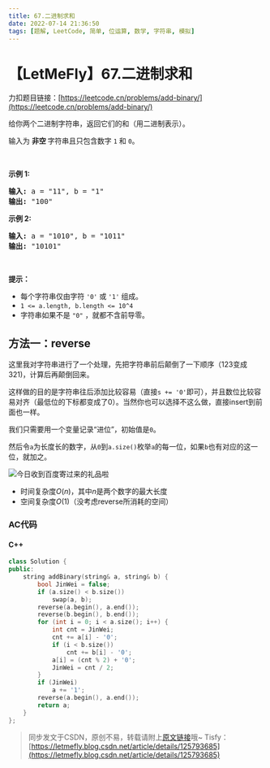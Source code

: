 ```yaml
---
title: 67.二进制求和
date: 2022-07-14 21:36:50
tags: [题解, LeetCode, 简单, 位运算, 数学, 字符串, 模拟]
---
```


# 【LetMeFly】67.二进制求和

力扣题目链接：[https://leetcode.cn/problems/add-binary/](https://leetcode.cn/problems/add-binary/)

<p>给你两个二进制字符串，返回它们的和（用二进制表示）。</p>

<p>输入为 <strong>非空 </strong>字符串且只包含数字&nbsp;<code>1</code>&nbsp;和&nbsp;<code>0</code>。</p>

<p>&nbsp;</p>

<p><strong>示例&nbsp;1:</strong></p>

<pre><strong>输入:</strong> a = &quot;11&quot;, b = &quot;1&quot;
<strong>输出:</strong> &quot;100&quot;</pre>

<p><strong>示例&nbsp;2:</strong></p>

<pre><strong>输入:</strong> a = &quot;1010&quot;, b = &quot;1011&quot;
<strong>输出:</strong> &quot;10101&quot;</pre>

<p>&nbsp;</p>

<p><strong>提示：</strong></p>

<ul>
	<li>每个字符串仅由字符 <code>&#39;0&#39;</code> 或 <code>&#39;1&#39;</code> 组成。</li>
	<li><code>1 &lt;= a.length, b.length &lt;= 10^4</code></li>
	<li>字符串如果不是 <code>&quot;0&quot;</code> ，就都不含前导零。</li>
</ul>



## 方法一：reverse

这里我对字符串进行了一个处理，先把字符串前后颠倒了一下顺序（123变成321)，计算后再颠倒回来。

这样做的目的是字符串往后添加比较容易（直接```s += '0'```即可），并且数位比较容易对齐（最低位的下标都变成了0）。当然你也可以选择不这么做，直接insert到前面也一样。

我们只需要用一个变量记录“进位”，初始值是```0```。

然后令```a```为长度长的数字，从```0```到```a.size()```枚举```a```的每一位，如果```b```也有对应的这一位，就加之。

![今日收到百度寄过来的礼品啦](https://cors.tisfy.eu.org/https://img-blog.csdnimg.cn/8a7c122488d14b2b9ab60b982372b049.jpeg#pic_center)

+ 时间复杂度$O(n)$，其中$n$是两个数字的最大长度
+ 空间复杂度$O(1)$（没考虑reverse所消耗的空间）

### AC代码

#### C++

```cpp
class Solution {
public:
    string addBinary(string& a, string& b) {
        bool JinWei = false;
        if (a.size() < b.size())
            swap(a, b);
        reverse(a.begin(), a.end());
        reverse(b.begin(), b.end());
        for (int i = 0; i < a.size(); i++) {
            int cnt = JinWei;
            cnt += a[i] - '0';
            if (i < b.size())
                cnt += b[i] - '0';
            a[i] = (cnt % 2) + '0';
            JinWei = cnt / 2;
        }
        if (JinWei)
            a += '1';
        reverse(a.begin(), a.end());
        return a;
    }
};
```

> 同步发文于CSDN，原创不易，转载请附上[原文链接](https://blog.tisfy.eu.org/2022/07/14/LeetCode%200067.%E4%BA%8C%E8%BF%9B%E5%88%B6%E6%B1%82%E5%92%8C/)哦~
> Tisfy：[https://letmefly.blog.csdn.net/article/details/125793685](https://letmefly.blog.csdn.net/article/details/125793685)
